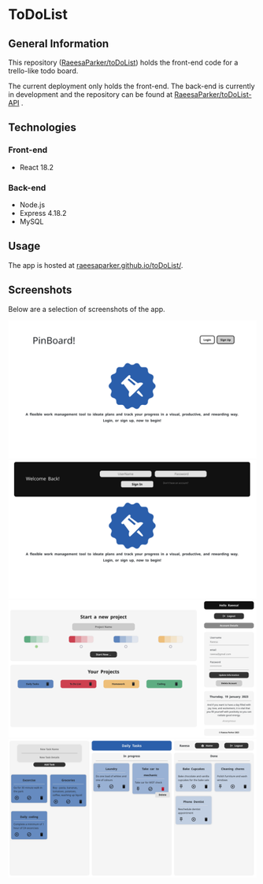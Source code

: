 # ToDoList

## General Information
This repository ([RaeesaParker/toDoList](https://github.com/RaeesaParker/toDoList)) holds the front-end code for a trello-like todo board. 

The current deployment only holds the front-end. The back-end is currently in development and the repository can be found at [RaeesaParker/toDoList-API](https://github.com/RaeesaParker/toDoList-API) . 

## Technologies

### Front-end
- React 18.2 

### Back-end 
- Node.js
- Express 4.18.2
- MySQL 

## Usage
The app is hosted at [raeesaparker.github.io/toDoList/](https://raeesaparker.github.io/toDoList/). 

## Screenshots
Below are a selection of screenshots of the app.

<img src="./src/assets/screenshots/1.png" width="700" /> <img src="./src/assets/screenshots/2.png" width="700"  />
<img src="./src/assets/screenshots/3.png" width="700"  /> <img src="./src/assets/screenshots/4.png" width="700"  />


<br> 

